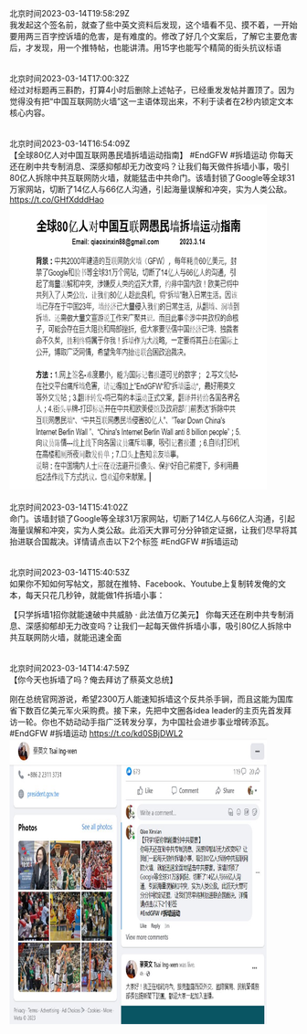 北京时间2023-03-14T19:58:29Z<br>我发起这个签名前，就查了些中英文资料后发现，这个墙看不见、摸不着，一开始要用两三百字控诉墙的危害，是有难度的。修改了好几个文案后，了解它主要危害后，才发现，用一个推特帖，也能讲清。用15字也能写个精简的街头抗议标语<br><br><br>北京时间2023-03-14T17:00:32Z<br>经过对标题再三斟酌，打算4小时后删除上述帖子，已经重发发帖并置顶了。因为觉得没有把“中国互联网防火墙”这一主语体现出来，不利于读者在2秒内锁定文本核心内容。<br><br><br>北京时间2023-03-14T16:54:09Z<br>【全球80亿人对中国互联网愚民墙拆墙运动指南】
#EndGFW #拆墙运动
你每天还在刷中共专制消息、深感抑郁却无力改变吗？让我们每天做件拆墙小事，吸引80亿人拆除中共互联网防火墙，就能猛击中共命门。该墙封锁了Google等全球31万家网站，切断了14亿人与66亿人沟通，引起海量误解和冲突，实为人类公敌。 https://t.co/GHfXdddHao<br><img src='/temp/image/2023/w-Month-3/1635564964793696256_0.jpg' width='450' height='500'><br><br>北京时间2023-03-14T15:41:02Z<br>命门。该墙封锁了Google等全球31万家网站，切断了14亿人与66亿人沟通，引起海量误解和冲突，实为人类公敌。此滔天大罪可分分钟锁定证据，让我们尽早将其抬进联合国裁决。详情请点击以下2个标签 #EndGFW #拆墙运动<br><br><br>北京时间2023-03-14T15:40:53Z<br>如果你不知如何写帖文，那就在推特、Facebook、Youtube上复制转发俺的文本，每天只花几秒钟，就能做1件拆墙小事：

【只学拆墙1招你就能速破中共威胁 · 此法值万亿美元】
你每天还在刷中共专制消息、深感抑郁却无力改变吗？让我们一起每天做件拆墙小事，吸引80亿人拆除中共互联网防火墙，就能迅速全面<br><br><br>北京时间2023-03-14T14:47:59Z<br>【你今天也拆墙了吗？俺去拜访了蔡英文总统】

刚在总统官网游说，希望2300万人能速知拆墙这个反共杀手锏，而且这能为国库省下数百亿美元军火采购费。接下来，先把中文圈各idea leader的主页先首发拜访一轮。你也不妨动动手指广泛转发分享，为中国社会进步事业增砖添瓦。
#EndGFW #拆墙运动 https://t.co/kd0SBjDWL2<br><img src='/temp/image/2023/w-Month-3/1635533214336036864_0.jpg' width='450' height='500'><br><br>